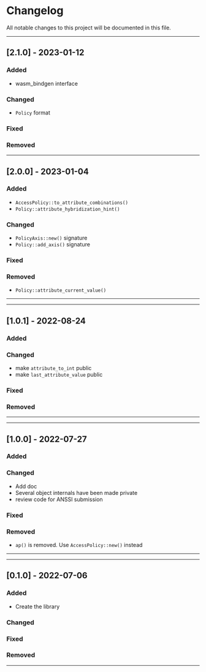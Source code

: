 # Changelog

All notable changes to this project will be documented in this file.

---

## [2.1.0] - 2023-01-12

### Added

- wasm_bindgen interface

### Changed

- `Policy` format

### Fixed

### Removed

---

## [2.0.0] - 2023-01-04

### Added

- `AccessPolicy::to_attribute_combinations()`
- `Policy::attribute_hybridization_hint()`

### Changed

- `PolicyAxis::new()` signature
- `Policy::add_axis()` signature

### Fixed

### Removed

- `Policy::attribute_current_value()`

---

---

## [1.0.1] - 2022-08-24

### Added

### Changed

- make `attribute_to_int` public
- make `last_attribute_value` public

### Fixed

### Removed

---

---

## [1.0.0] - 2022-07-27

### Added

### Changed

- Add doc
- Several object internals have been made private
- review code for ANSSI submission

### Fixed

### Removed

- `ap()` is removed. Use `AccessPolicy::new()` instead

---

---

## [0.1.0] - 2022-07-06

### Added

- Create the library

### Changed

### Fixed

### Removed

---
